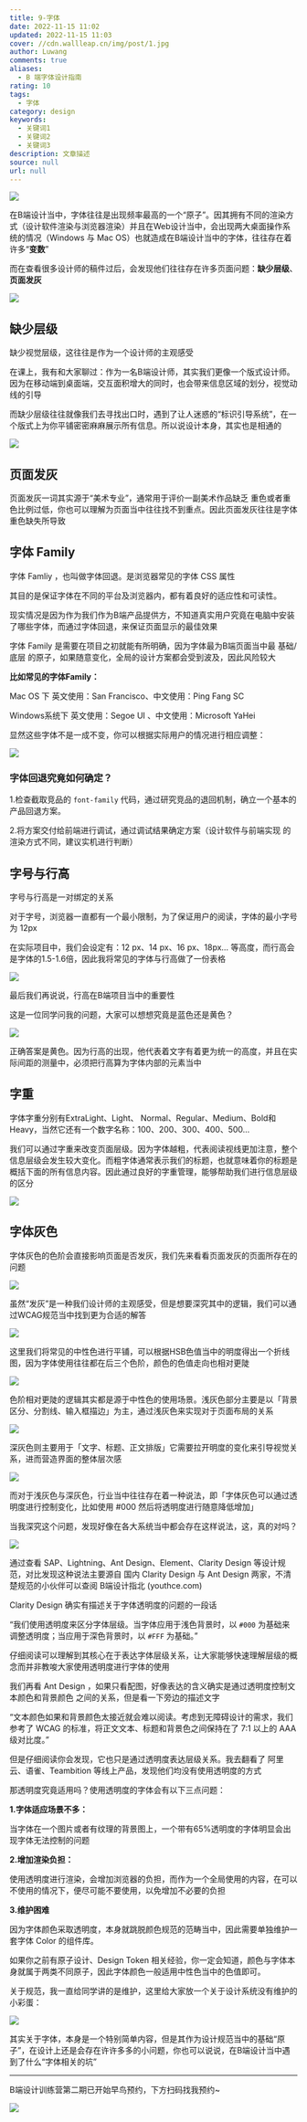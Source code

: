 ```yaml
---
title: 9-字体
date: 2022-11-15 11:02
updated: 2022-11-15 11:03
cover: //cdn.wallleap.cn/img/post/1.jpg
author: Luwang
comments: true
aliases:
  - B 端字体设计指南
rating: 10
tags:
  - 字体
category: design
keywords:
  - 关键词1
  - 关键词2
  - 关键词3
description: 文章描述
source: null
url: null
---
```


![](https://cdn.wallleap.cn/img/pic/illustrtion/202211031104867.png)

在B端设计当中，字体往往是出现频率最高的一个“原子”。因其拥有不同的渲染方式（设计软件渲染与浏览器渲染）并且在Web设计当中，会出现两大桌面操作系统的情况（Windows 与 Mac OS）也就造成在B端设计当中的字体，往往存在着许多“**变数**”

而在查看很多设计师的稿件过后，会发现他们往往存在许多页面问题：**缺少层级**、**页面发灰**

![](https://cdn.wallleap.cn/img/pic/illustrtion/202211031104868.png)

## 缺少层级

缺少视觉层级，这往往是作为一个设计师的主观感受

在课上，我有和大家聊过：作为一名B端设计师，其实我们更像一个版式设计师。因为在移动端到桌面端，交互面积增大的同时，也会带来信息区域的划分，视觉动线的引导

而缺少层级往往就像我们去寻找出口时，遇到了让人迷惑的“标识引导系统”，在一个版式上为你平铺密密麻麻展示所有信息。所以说设计本身，其实也是相通的

![](https://cdn.wallleap.cn/img/pic/illustrtion/202211031104869.png)

## 页面发灰

页面发灰一词其实源于“美术专业”，通常用于评价一副美术作品缺乏 重色或者重色比例过低，你也可以理解为页面当中往往找不到重点。因此页面发灰往往是字体重色缺失所导致

## 字体 Family

字体 Famliy ，也叫做字体回退。是浏览器常见的字体 CSS 属性

其目的是保证字体在不同的平台及浏览器内，都有着良好的适应性和可读性。

现实情况是因为作为我们作为B端产品提供方，不知道真实用户究竟在电脑中安装了哪些字体，而通过字体回退，来保证页面显示的最佳效果

字体 Family 是需要在项目之初就能有所明确，因为字体最为B端页面当中最 基础/底层 的原子，如果随意变化，全局的设计方案都会受到波及，因此风险较大

**比如常见的字体Family：**

Mac OS 下 英文使用：San Francisco、中文使用：Ping Fang SC

Windows系统下 英文使用：Segoe UI 、中文使用：Microsoft YaHei

显然这些字体不是一成不变，你可以根据实际用户的情况进行相应调整：

![](https://cdn.wallleap.cn/img/pic/illustrtion/202211031104870.png)

### 字体回退究竟如何确定？

1.检查截取竞品的 `font-family` 代码，通过研究竞品的退回机制，确立一个基本的产品回退方案。

2.将方案交付给前端进行调试，通过调试结果确定方案（设计软件与前端实现 的渲染方式不同，建议实机进行判断）

## 字号与行高

字号与行高是一对绑定的关系

对于字号，浏览器一直都有一个最小限制，为了保证用户的阅读，字体的最小字号为 12px

在实际项目中，我们会设定有：12 px、14 px、16 px、18px… 等高度，而行高会是字体的1.5-1.6倍，因此我将常见的字体与行高做了一份表格

![](https://cdn.wallleap.cn/img/pic/illustrtion/202211031104871.png)

最后我们再说说，行高在B端项目当中的重要性

这是一位同学问我的问题，大家可以想想究竟是蓝色还是黄色？

![](https://cdn.wallleap.cn/img/pic/illustrtion/202211031104872.png)

正确答案是黄色。因为行高的出现，他代表着文字有着更为统一的高度，并且在实际间距的测量中，必须把行高算为字体内部的元素当中

## 字重

字体字重分别有ExtraLight、Light、 Normal、Regular、Medium、Bold和Heavy，当然它还有一个数字名称：100、200、300、400、500...

我们可以通过字重来改变页面层级。因为字体越粗，代表阅读视线更加注意，整个信息层级会发生较大变化。而粗字体通常表示我们的标题，也就意味着你的标题是概括下面的所有信息内容。因此通过良好的字重管理，能够帮助我们进行信息层级的区分

![](https://cdn.wallleap.cn/img/pic/illustrtion/202211031104873.gif)

## 字体灰色

字体灰色的色阶会直接影响页面是否发灰，我们先来看看页面发灰的页面所存在的问题

![](https://cdn.wallleap.cn/img/pic/illustrtion/202211031104874.gif)

虽然“发灰”是一种我们设计师的主观感受，但是想要深究其中的逻辑，我们可以通过WCAG规范当中找到更为合适的解答

![](https://cdn.wallleap.cn/img/pic/illustrtion/202211031104875.png)

这里我们将常见的中性色进行平铺，可以根据HSB色值当中的明度得出一个折线图，因为字体使用往往都在后三个色阶，颜色的色值走向也相对更陡

![](https://cdn.wallleap.cn/img/pic/illustrtion/202211031104876.png)

色阶相对更陡的逻辑其实都是源于中性色的使用场景。浅灰色部分主要是以「背景区分、分割线、输入框描边」为主，通过浅灰色来实现对于页面布局的关系

![](https://cdn.wallleap.cn/img/pic/illustrtion/202211031104877.png)

深灰色则主要用于「文字、标题、正文排版」它需要拉开明度的变化来引导视觉关系，进而营造界面的整体层次感

![](https://cdn.wallleap.cn/img/pic/illustrtion/202211031104878.png)

而对于浅灰色与深灰色，行业当中往往存在着一种说法，即「字体灰色可以通过透明度进行控制变化，比如使用 #000 然后将透明度进行随意降低增加」

当我深究这个问题，发现好像在各大系统当中都会存在这样说法，这，真的对吗？

![](https://cdn.wallleap.cn/img/pic/illustrtion/202211031104879.png)

通过查看 SAP、Lightning、Ant Design、Element、Clarity Design 等设计规范，对比发现这种说法主要源自 国内 Clarity Design 与 Ant Design 两家，不清楚规范的小伙伴可以查阅 B端设计指北 (youthce.com)

Clarity Design 确实有描述关于字体透明度的问题的一段话

“我们使用透明度来区分字体层级。当字体应用于浅色背景时，以 `#000` 为基础来调整透明度；当应用于深色背景时，以 `#FFF` 为基础。”

仔细阅读可以理解到其核心在于表达字体层级关系，让大家能够快速理解层级的概念而并非教唆大家使用透明度进行字体的使用

我们再看 Ant Design ，如果只看配图，好像表达的含义确实是通过透明度控制文本颜色和背景颜色 之间的关系，但是看一下旁边的描述文字

“文本颜色如果和背景颜色太接近就会难以阅读。考虑到无障碍设计的需求，我们参考了 WCAG 的标准，将正文文本、标题和背景色之间保持在了 7:1 以上的 AAA 级对比度。”

但是仔细阅读你会发现，它也只是通过透明度表达层级关系。我去翻看了 阿里云、语雀、Teambition 等线上产品，发现他们均没有使用透明度的方式

那透明度究竟适用吗？使用透明度的字体会有以下三点问题：

**1.字体适应场景不多：**

当字体在一个图片或者有纹理的背景图上，一个带有65%透明度的字体明显会出现字体无法控制的问题

**2.增加渲染负担：**

使用透明度进行渲染，会增加浏览器的负担，而作为一个全局使用的内容，在可以不使用的情况下，便尽可能不要使用，以免增加不必要的负担

**3.维护困难**

因为字体颜色采取透明度，本身就跳脱颜色规范的范畴当中，因此需要单独维护一套字体 Color 的组件库。

如果你之前有原子设计、Design Token 相关经验，你一定会知道，颜色与字体本身就属于两类不同原子，因此字体颜色一般适用中性色当中的色值即可。

关于规范，我一直给同学讲的是维护，这里给大家放一个关于设计系统没有维护的小彩蛋：

![](https://cdn.wallleap.cn/img/pic/illustrtion/202211031104880.png)

其实关于字体，本身是一个特别简单内容，但是其作为设计规范当中的基础“原子”，在设计上还是会存在许许多多的小问题，你也可以说说，在B端设计当中遇到了什么“字体相关的坑”

---

B端设计训练营第二期已开始早鸟预约，下方扫码找我预约~

![](https://cdn.wallleap.cn/img/pic/illustrtion/202211031104881.png)
